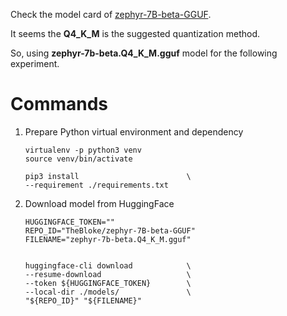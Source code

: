 Check the model card of [zephyr-7B-beta-GGUF](https://huggingface.co/TheBloke/zephyr-7B-beta-GGUF).

It seems the **Q4_K_M** is the suggested quantization method.

So, using **zephyr-7b-beta.Q4_K_M.gguf** model for the following experiment.

# Commands
1. Prepare Python virtual environment and dependency

    ``` shell
    virtualenv -p python3 venv
    source venv/bin/activate

    pip3 install                        \
    --requirement ./requirements.txt
    ```

1. Download model from HuggingFace

    ``` shell
    HUGGINGFACE_TOKEN=""
    REPO_ID="TheBloke/zephyr-7B-beta-GGUF"
    FILENAME="zephyr-7b-beta.Q4_K_M.gguf"
    

    huggingface-cli download            \
    --resume-download                   \
    --token ${HUGGINGFACE_TOKEN}        \
    --local-dir ./models/               \
    "${REPO_ID}" "${FILENAME}"
    ```
